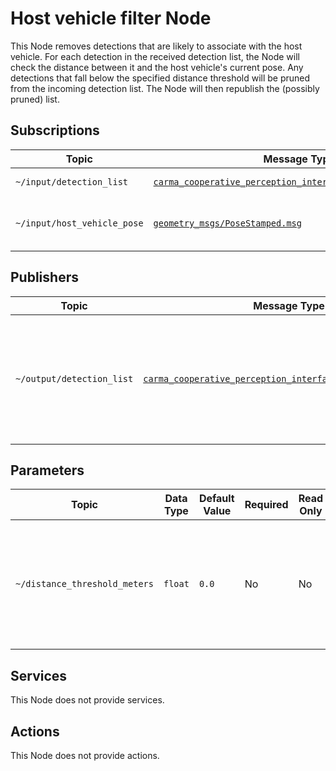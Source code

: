 # Host vehicle filter Node

This Node removes detections that are likely to associate with the host vehicle. For each detection in the received
detection list, the Node will check the distance between it and the host vehicle's current pose. Any detections that
fall below the specified distance threshold will be pruned from the incoming detection list. The Node will then
republish the (possibly pruned) list.

## Subscriptions

| Topic                       | Message Type                                                                      | Description                     |
| --------------------------- | --------------------------------------------------------------------------------- | ------------------------------- |
| `~/input/detection_list`    | [`carma_cooperative_perception_interfaces/DetectionList.msg`][detection_list_msg] | Incoming detections             |
| `~/input/host_vehicle_pose` | [`geometry_msgs/PoseStamped.msg`][pose_stamped_msg]                               | The host vehicle's current pose |

[pose_stamped_msg]: https://docs.ros.org/en/noetic/api/geometry_msgs/html/msg/PoseStamped.html

## Publishers

| Topic                     | Message Type                                                                      | Frequency           | Description                                                                            |
| ------------------------- | --------------------------------------------------------------------------------- | ------------------- | -------------------------------------------------------------------------------------- |
| `~/output/detection_list` | [`carma_cooperative_perception_interfaces/DetectionList.msg`][detection_list_msg] | Subscription-driven | Incoming detections excluding any detections likely associating with the host vehicle. |

## Parameters

| Topic                  | Data Type | Default Value | Required | Read Only | Description                                                                       |
| ---------------------- | --------- | ------------- | -------- | --------- | --------------------------------------------------------------------------------- |
| `~/distance_threshold_meters` | `float`   | `0.0`         | No       | No        | Distance below which a detection will be considered to represent the host vehicle |

## Services

This Node does not provide services.

## Actions

This Node does not provide actions.

[detection_list_msg]: https://github.com/usdot-fhwa-stol/carma-msgs/blob/develop/carma_cooperative_perception_interfaces/msg/DetectionList.msg
